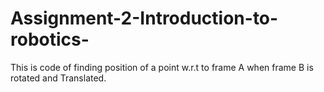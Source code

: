 # Assignment-2-Introduction-to-robotics-
This is code of finding position of a point w.r.t to frame A when frame B is rotated and Translated.
